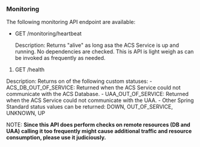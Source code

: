 ### Monitoring

The following monitoring API endpoint are available:

* GET /monitoring/heartbeat
  
  Description: Returns "alive" as long asa the ACS Service is up and running. No dependencies are checked. This is API is light weigh as can be invoked as frequently as needed.

1. GET /health
  
  Description: Returns on of the following custom statuses:
    - ACS_DB_OUT_OF_SERVICE: Returned when the ACS Service could not communicate with the ACS Database. 
    - UAA_OUT_OF_SERVICE: Returned when the ACS Service could not communicate with the UAA.
    - Other Spring Standard status values can be returned: DOWN, OUT_OF_SERVICE, UNKNOWN, UP

NOTE: **Since this API does perform checks on remote resources (DB and UAA) calling it too frequently might cause additional traffic and resource consumption, please use it judiciously.**
